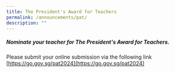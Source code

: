 ```yaml
---
title: The President's Award for Teachers
permalink: /announcements/pat/
description: ""
---
```

##### Nominate your teacher for The President's Award for Teachers.



Please submit your online submission via the following link [https://go.gov.sg/pat2024](https://go.gov.sg/pat2024)